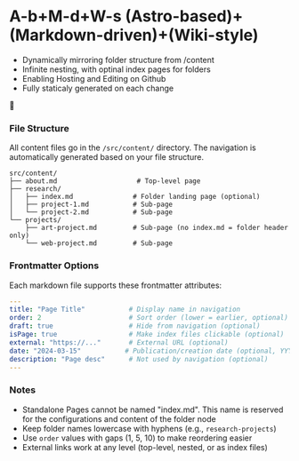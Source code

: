 # A-b+M-d+W-s (Astro-based)+(Markdown-driven)+(Wiki-style)

- Dynamically mirroring folder structure from /content
- Infinite nesting, with optinal index pages for folders
- Enabling Hosting and Editing on Github
- Fully staticaly generated on each change

🐸

### File Structure

All content files go in the `/src/content/` directory. The navigation is automatically generated based on your file
structure.

```
src/content/
├── about.md                    # Top-level page
├── research/
│   ├── index.md               # Folder landing page (optional)
│   ├── project-1.md           # Sub-page
│   └── project-2.md           # Sub-page
└── projects/
    ├── art-project.md         # Sub-page (no index.md = folder header only)
    └── web-project.md         # Sub-page
```

### Frontmatter Options

Each markdown file supports these frontmatter attributes:

```yaml
---
title: "Page Title"           # Display name in navigation
order: 2                      # Sort order (lower = earlier, optional)
draft: true                   # Hide from navigation (optional)
isPage: true                  # Make index files clickable (optional)
external: "https://..."       # External URL (optional)
date: "2024-03-15"           # Publication/creation date (optional, YYYY-MM-DD format)
description: "Page desc"      # Not used by navigation (optional)
---
```

### Notes

- Standalone Pages cannot be named "index.md". This name is reserved for the configurations and content of the folder node
- Keep folder names lowercase with hyphens (e.g., `research-projects`)
- Use `order` values with gaps (1, 5, 10) to make reordering easier
- External links work at any level (top-level, nested, or as index files)
